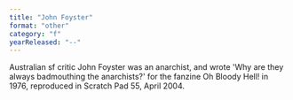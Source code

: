```yaml
---
title: "John Foyster"
format: "other"
category: "f"
yearReleased: "--"
---
```

Australian sf critic John Foyster was an anarchist, and  wrote 'Why are they always badmouthing the  anarchists?' for the fanzine Oh Bloody Hell! in 1976, reproduced  in Scratch Pad 55, April 2004.
 
 